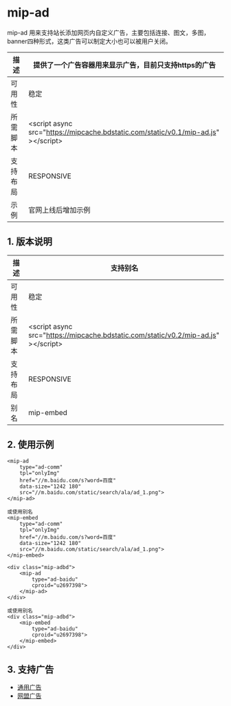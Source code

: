 # mip-ad

mip-ad 用来支持站长添加网页内自定义广告，主要包括连接、图文，多图，banner四种形式，这类广告可以制定大小也可以被用户关闭。

描述|提供了一个广告容器用来显示广告，目前只支持https的广告
----|----
可用性|稳定
所需脚本|&lt;script async src="https://mipcache.bdstatic.com/static/v0.1/mip-ad.js" &gt;&lt;/script&gt;
支持布局|RESPONSIVE 
示例|官网上线后增加示例

## 1. 版本说明
描述|支持别名
----|----
可用性|稳定
所需脚本|&lt;script async src="https://mipcache.bdstatic.com/static/v0.2/mip-ad.js" &gt;&lt;/script&gt;
支持布局|RESPONSIVE 
别名| mip-embed

## 2. 使用示例

```
<mip-ad 
    type="ad-comm"
    tpl="onlyImg" 
    href="//m.baidu.com/s?word=百度" 
    data-size="1242 180" 
    src="//m.baidu.com/static/search/ala/ad_1.png">
</mip-ad>

或使用别名
<mip-embed
    type="ad-comm"
    tpl="onlyImg" 
    href="//m.baidu.com/s?word=百度" 
    data-size="1242 180" 
    src="//m.baidu.com/static/search/ala/ad_1.png">
</mip-embed>

<div class="mip-adbd">
    <mip-ad 
        type="ad-baidu" 
        cproid="u2697398">
    </mip-ad>
</div>

或使用别名
<div class="mip-adbd">
    <mip-embed 
        type="ad-baidu" 
        cproid="u2697398">
    </mip-embed>
</div>
```

## 3. 支持广告

- [通用广告](http://mip.baidu.com/#../docs/4_components/5_advertisement/ads/mip-ad-comm.md)
- [网盟广告](http://mip.baidu.com/#../docs/4_components/5_advertisement/ads/mip-ad-baidu.md)
